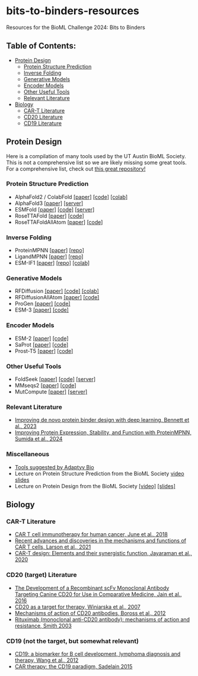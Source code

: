# bits-to-binders-resources
Resources for the BioML Challenge 2024: Bits to Binders


## Table of Contents:
- [Protein Design](#protein-design)
  - [Protein Structure Prediction](#protein-structure-prediction)
  - [Inverse Folding](#inverse-folding)
  - [Generative Models](#generative-models)
  - [Encoder Models](#encoder-models)
  - [Other Useful Tools](#other-useful-tools)
  - [Relevant Literature](#relevant-literature)
- [Biology](#biology)
  - [CAR-T Literature](#car-t-literature)
  - [CD20 Literature](#cd20-literature)
  - [CD19 Literature](#cd19-literature)


## Protein Design
Here is a compilation of many tools used by the UT Austin BioML Society. This is not a comprehensive list so we are likely missing some great tools. For a comprehensive list, check out [this great repository!](https://github.com/Peldom/papers_for_protein_design_using_DL?tab=readme-ov-file)


### Protein Structure Prediction
- AlphaFold2 / ColabFold [[paper]](https://www.nature.com/articles/s41586-021-03819-2) [[code]](https://github.com/google-deepmind/alphafold) [[colab]](https://colab.research.google.com/github/sokrypton/ColabFold/blob/main/AlphaFold2.ipynb)
- AlphaFold3 [[paper]](https://www.nature.com/articles/s41586-024-07487-w) [[server]](https://alphafoldserver.com/about)
- ESMFold [[paper]](https://www.science.org/doi/10.1126/science.ade2574) [[code]](https://github.com/facebookresearch/esm) [[server]](https://esmatlas.com/resources?action=fold)
- RoseTTAFold [[paper]](https://www.science.org/doi/10.1126/science.abj8754) [[code]](https://github.com/RosettaCommons/RoseTTAFold)
- RoseTTAFoldAllAtom [[paper]](https://www.science.org/doi/10.1126/science.adl2528) [[code]](https://github.com/baker-laboratory/RoseTTAFold-All-Atom)

### Inverse Folding
- ProteinMPNN [[paper]](https://www.science.org/doi/10.1126/science.add2187) [[repo]](https://github.com/dauparas/ProteinMPNN)
- LigandMPNN [[paper]](https://www.biorxiv.org/content/10.1101/2023.12.22.573103v1) [[repo]](https://github.com/dauparas/LigandMPNN)
- ESM-IF1 [[paper]](https://www.biorxiv.org/content/10.1101/2022.04.10.487779v1) [[repo]](https://github.com/facebookresearch/esm) [[colab]](https://colab.research.google.com/github/facebookresearch/esm/blob/main/examples/inverse_folding/notebook.ipynb)

### Generative Models
- RFDiffusion [[paper]](https://www.nature.com/articles/s41586-023-06415-8) [[code]](https://github.com/RosettaCommons/RFdiffusion) [[colab]](https://colab.research.google.com/github/sokrypton/ColabDesign/blob/v1.1.1/rf/examples/diffusion.ipynb)
- RFDiffusionAllAtom [[paper]](https://www.science.org/doi/10.1126/science.adl2528) [[code]](https://github.com/baker-laboratory/rf_diffusion_all_atom)
- ProGen [[paper]](https://www.nature.com/articles/s41587-022-01618-2) [[code]](https://github.com/salesforce/progen)
- ESM-3 [[paper]](https://www.biorxiv.org/content/10.1101/2024.07.01.600583v1) [[code]](https://github.com/evolutionaryscale/esm)

### Encoder Models
- ESM-2 [[paper]](https://www.science.org/doi/10.1126/science.ade2574) [[code]](https://github.com/facebookresearch/esm)
- SaProt [[paper]](https://www.biorxiv.org/content/10.1101/2023.10.01.560349v1) [[code]](https://github.com/westlake-repl/SaProt)
- Prost-T5 [[paper]](https://www.biorxiv.org/content/10.1101/2023.07.23.550085v1) [[code]](https://github.com/mheinzinger/ProstT5)


### Other Useful Tools
- FoldSeek [[paper]](https://www.nature.com/articles/s41587-023-01773-0) [[code]](https://github.com/steineggerlab/foldseek) [[server]](https://search.foldseek.com/search)
- MMseqs2 [[paper]](https://www.nature.com/articles/nbt.3988) [[code]](https://github.com/soedinglab/MMseqs2)
- MutCompute [[paper]](https://www.biorxiv.org/content/10.1101/833905v1.full) [[server]](https://mutcompute.com/)

### Relevant Literature
- [Improving de novo protein binder design with deep learning, Bennett et al., 2023](https://www.nature.com/articles/s41467-023-38328-5)
- [Improving Protein Expression, Stability, and Function with ProteinMPNN, Sumida et al., 2024](https://pubs.acs.org/doi/10.1021/jacs.3c10941)

### Miscellaneous
- [Tools suggested by Adaptyv Bio](https://design.adaptyvbio.com/tools)
- Lecture on Protein Structure Prediction from the BioML Society [video](https://www.youtube.com/watch?v=IIZ-bDPR2QA) [slides](https://docs.google.com/presentation/d/1LfeUVg0lhv3aztZKTssbWSOiScpze2_6QSqNoT76tPQ/edit?usp=sharing)
- Lecture on Protein Design from the BioML Society [[video]](https://www.youtube.com/watch?v=b00hCibYJ8U) [[slides]](https://docs.google.com/presentation/d/1gekGeREeUzbPq6tnCT3VKg60Rp0OSjF9ZZFUjR25F4Q/edit?usp=sharing)


## Biology

### CAR-T Literature
- [CAR T cell immunotherapy for human cancer, June et al., 2018](https://www.science.org/doi/full/10.1126/science.aar6711?casa_token=SziCZW0VnSAAAAAA%3AWueMwGrpKrCFBFVE-6h6hXszln1bTrIBEquo8KRGAWd3eK388Uix_uSgH8dpM-oPDEiIGCRIvWtQ)
- [Recent advances and discoveries in the mechanisms and functions of CAR T cells, Larson et al., 2021](https://www.nature.com/articles/s41568-020-00323-z)
- [CAR-T design: Elements and their synergistic function, Jayaraman et al., 2020](https://www.sciencedirect.com/science/article/pii/S2352396420303078?ref=cra_js_challenge&fr=RR-1)
### CD20 (target) Literature
- [The Development of a Recombinant scFv Monoclonal Antibody Targeting Canine CD20 for Use in Comparative Medicine, Jain et al., 2016](https://www.ncbi.nlm.nih.gov/pmc/articles/PMC4760772/)
- [CD20 as a target for therapy, Winiarska et al., 2007](https://www.termedia.pl/-Review-paper-CD20-as-a-target-for-therapy,10,9455,1,1.html)
- [Mechanisms of action of CD20 antibodies, Boross et al., 2012](https://www.ncbi.nlm.nih.gov/pmc/articles/PMC3512181/)
- [Rituximab (monoclonal anti-CD20 antibody): mechanisms of action and resistance, Smith 2003](https://www.nature.com/articles/1206939)

### CD19 (not the target, but somewhat relevant)
- [CD19: a biomarker for B cell development, lymphoma diagnosis and therapy, Wang et al., 2012](https://link.springer.com/article/10.1186/2162-3619-1-36)
- [CAR therapy: the CD19 paradigm, Sadelain 2015](https://www.jci.org/articles/view/80010)
